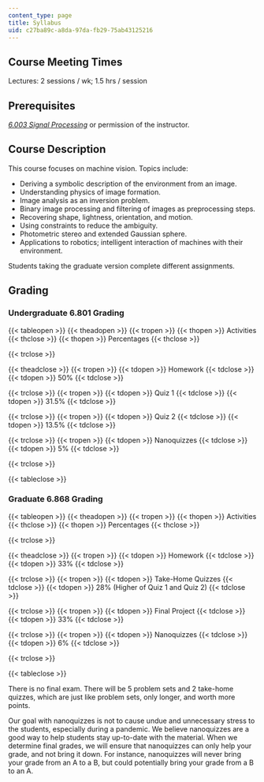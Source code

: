 ```yaml
---
content_type: page
title: Syllabus
uid: c27ba89c-a8da-97da-fb29-75ab43125216
---
```


Course Meeting Times
--------------------

Lectures: 2 sessions / wk; 1.5 hrs / session

Prerequisites
-------------

_[6.003 Signal Processing](/courses/6-003-signals-and-systems-fall-2011/)_ or permission of the instructor. 

Course Description
------------------

This course focuses on machine vision. Topics include:

*   Deriving a symbolic description of the environment from an image.
*   Understanding physics of image formation.
*   Image analysis as an inversion problem.
*   Binary image processing and filtering of images as preprocessing steps.
*   Recovering shape, lightness, orientation, and motion.
*   Using constraints to reduce the ambiguity.
*   Photometric stereo and extended Gaussian sphere.
*   Applications to robotics; intelligent interaction of machines with their environment.

Students taking the graduate version complete different assignments.

Grading
-------

### Undergraduate 6.801 Grading

{{< tableopen >}}
{{< theadopen >}}
{{< tropen >}}
{{< thopen >}}
Activities
{{< thclose >}}
{{< thopen >}}
Percentages
{{< thclose >}}

{{< trclose >}}

{{< theadclose >}}
{{< tropen >}}
{{< tdopen >}}
Homework
{{< tdclose >}}
{{< tdopen >}}
50%
{{< tdclose >}}

{{< trclose >}}
{{< tropen >}}
{{< tdopen >}}
Quiz 1
{{< tdclose >}}
{{< tdopen >}}
31.5%
{{< tdclose >}}

{{< trclose >}}
{{< tropen >}}
{{< tdopen >}}
Quiz 2
{{< tdclose >}}
{{< tdopen >}}
13.5%
{{< tdclose >}}

{{< trclose >}}
{{< tropen >}}
{{< tdopen >}}
Nanoquizzes
{{< tdclose >}}
{{< tdopen >}}
5%
{{< tdclose >}}

{{< trclose >}}

{{< tableclose >}}

### Graduate 6.868 Grading

{{< tableopen >}}
{{< theadopen >}}
{{< tropen >}}
{{< thopen >}}
Activities
{{< thclose >}}
{{< thopen >}}
Percentages
{{< thclose >}}

{{< trclose >}}

{{< theadclose >}}
{{< tropen >}}
{{< tdopen >}}
Homework
{{< tdclose >}}
{{< tdopen >}}
33%
{{< tdclose >}}

{{< trclose >}}
{{< tropen >}}
{{< tdopen >}}
Take-Home Quizzes
{{< tdclose >}}
{{< tdopen >}}
28% (Higher of Quiz 1 and Quiz 2)
{{< tdclose >}}

{{< trclose >}}
{{< tropen >}}
{{< tdopen >}}
Final Project
{{< tdclose >}}
{{< tdopen >}}
33%
{{< tdclose >}}

{{< trclose >}}
{{< tropen >}}
{{< tdopen >}}
Nanoquizzes
{{< tdclose >}}
{{< tdopen >}}
6%
{{< tdclose >}}

{{< trclose >}}

{{< tableclose >}}

There is no final exam. There will be 5 problem sets and 2 take-home quizzes, which are just like problem sets, only longer, and worth more points.

Our goal with nanoquizzes is not to cause undue and unnecessary stress to the students, especially during a pandemic. We believe nanoquizzes are a good way to help students stay up-to-date with the material. When we determine final grades, we will ensure that nanoquizzes can only help your grade, and not bring it down. For instance, nanoquizzes will never bring your grade from an A to a B, but could potentially bring your grade from a B to an A.